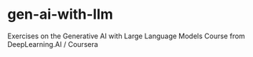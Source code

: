 # gen-ai-with-llm
Exercises on the Generative AI with Large Language Models Course from DeepLearning.AI / Coursera
